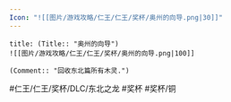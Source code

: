```yaml
---
Icon: "![[图片/游戏攻略/仁王/仁王/奖杯/奥州的向导.png|30]]"
---
```

```ad-common-bronze-trophy
title: (Title:: "奥州的向导")
![[图片/游戏攻略/仁王/仁王/奖杯/奥州的向导.png|100]]

(Comment:: "回收东北篇所有木灵.")
```

#仁王/仁王/奖杯/DLC/东北之龙 #奖杯 #奖杯/铜
